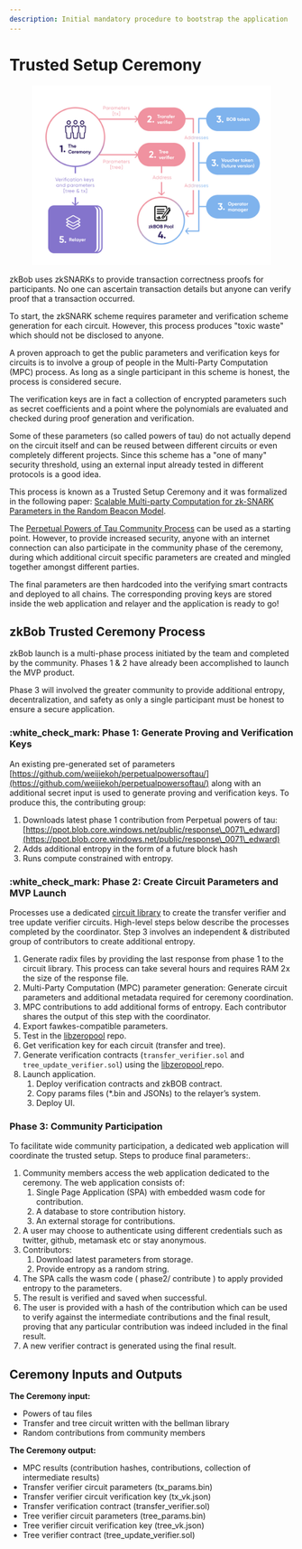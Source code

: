 ```yaml
---
description: Initial mandatory procedure to bootstrap the application
---
```


# Trusted Setup Ceremony

<figure><img src="../.gitbook/assets/2_Deployment Overview.jpg" alt=""><figcaption></figcaption></figure>

zkBob uses zkSNARKs to provide transaction correctness proofs for participants. No one can ascertain transaction details but anyone can verify proof that a transaction occurred.&#x20;

To start, the zkSNARK scheme requires parameter and verification scheme generation for each circuit. However, this process produces "toxic waste" which should not be disclosed to anyone.

A proven approach to get the public parameters and verification keys for circuits is to involve a group of people in the Multi-Party Computation (MPC) process. As long as a single participant in this scheme is honest, the process is considered secure.&#x20;

The verification keys are in fact a collection of encrypted parameters such as secret coefficients and a point where the polynomials are evaluated and checked during proof generation and verification.&#x20;

Some of these parameters (so called powers of tau) do not actually depend on the circuit itself and can be reused between different circuits or even completely different projects. Since this scheme has a "one of many" security threshold, using an external input already tested in different protocols is a good idea.

This process is known as a Trusted Setup Ceremony and it was formalized in the following paper: [Scalable Multi-party Computation for zk-SNARK Parameters in the Random Beacon Model](https://eprint.iacr.org/2017/1050).

The [Perpetual Powers of Tau Community Process](https://github.com/weijiekoh/perpetualpowersoftau) can be used as a starting point. However, to provide increased security, anyone with an internet connection can also participate in the community phase of the ceremony, during which additional circuit specific parameters are created and mingled together amongst different parties.

The final parameters are then hardcoded into the verifying smart contracts and deployed to all chains. The corresponding proving keys are stored inside the web application and relayer and the application is ready to go!

## zkBob Trusted Ceremony Process

zkBob launch is a multi-phase process initiated by the team and completed by the community. Phases 1 & 2 have already been accomplished to launch the MVP product.&#x20;

Phase 3 will involved the greater community to provide additional entropy, decentralization, and safety as only a single participant must be honest to ensure a secure application.

### :white\_check\_mark: Phase 1:  Generate Proving and Verification Keys

An existing pre-generated set of parameters [https://github.com/weijiekoh/perpetualpowersoftau/](https://github.com/weijiekoh/perpetualpowersoftau/) along with an additional secret input is used to generate proving and verification keys. To produce this, the contributing group:

1. Downloads latest phase 1 contribution from Perpetual powers of tau: [https://ppot.blob.core.windows.net/public/response\_0071\_edward](https://ppot.blob.core.windows.net/public/response\_0071\_edward)
2. Adds additional entropy in the form of a future block hash
3. Runs compute constrained with entropy.

### :white\_check\_mark: Phase 2:  Create Circuit Parameters and MVP Launch

Processes use a dedicated [circuit library](https://docs.rs/phase2/latest/phase2/) to create the transfer verifier and tree update verifier circuits. High-level steps below describe the processes completed by the coordinator. Step 3 involves an independent & distributed group of contributors to create additional entropy.

1. Generate radix files by providing the last response from phase 1 to the circuit library. This process can take several hours and requires RAM 2x the size of the response file.
2. Multi-Party Computation (MPC) parameter generation:  Generate circuit parameters and additional metadata required for ceremony coordination.
3. MPC contributions to add additional forms of entropy. Each contributor shares the output of this step with the coordinator.
4. Export fawkes-compatible parameters.
5. Test in the [libzeropool](https://github.com/zkBob/libzeropool) repo.
6. Get verification key for each circuit (transfer and tree).
7. Generate verification contracts (`transfer_verifier.sol` and `tree_update_verifier.sol`) using the [libzeropool ](https://github.com/zkBob/libzeropool)repo.
8. Launch application.
   1. Deploy verification contracts and zkBOB contract.
   2. Copy params files (\*.bin and JSONs) to the relayer’s system.
   3. Deploy UI.

### Phase 3: Community Participation

To facilitate wide community participation, a dedicated web application will coordinate the trusted setup. Steps to produce final parameters:.

1. Community members access the web application dedicated to the ceremony. The web application consists of:
   1. Single Page Application (SPA) with embedded wasm code for contribution.
   2. A database to store contribution history.
   3. An external storage for contributions.
2. A user may choose to authenticate using different credentials such as twitter, github, metamask etc or stay anonymous.
3. Contributors:
   1. Download latest parameters from storage.&#x20;
   2. Provide entropy as a random string.
4. The SPA calls the wasm code ( phase2/ contribute ) to apply provided entropy to the parameters.
5. The result is verified and saved when successful.
6. The user is provided with a hash of the contribution which can be used to verify against the intermediate contributions and the final result, proving that any particular contribution was indeed included in the final result.
7. A new verifier contract is generated using the final result.

## Ceremony Inputs and Outputs

**The Ceremony input:**

* Powers of tau files
* Transfer and tree circuit written with the bellman library
* Random contributions from community members

**The Ceremony output:**

* MPC results (contribution hashes, contributions, collection of intermediate results)
* Transfer verifier circuit parameters (tx\_params.bin)
* Transfer verifier circuit verification key (tx\_vk.json)
* Transfer verification contract (transfer\_verifier.sol)
* Tree verifier circuit parameters (tree\_params.bin)
* Tree verifier circuit verification key (tree\_vk.json)
* Tree verifier contract (tree\_update\_verifier.sol)
